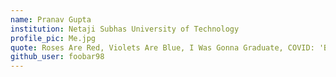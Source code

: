 ```yaml
---
name: Pranav Gupta
institution: Netaji Subhas University of Technology
profile_pic: Me.jpg
quote: Roses Are Red, Violets Are Blue, I Was Gonna Graduate, COVID: 'Boo!'
github_user: foobar98
---
```

